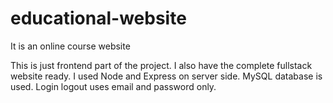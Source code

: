 # educational-website
It is an online course website

This is just frontend part of the project. I also have the complete fullstack website ready.
I used Node and Express on server side. MySQL database is used.
Login logout uses email and password only.
